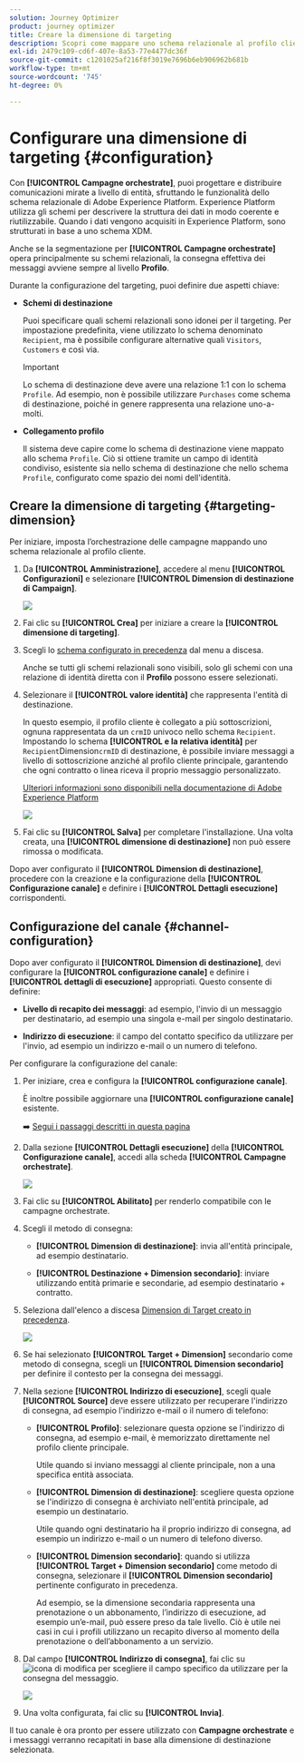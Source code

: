 ```yaml
---
solution: Journey Optimizer
product: journey optimizer
title: Creare la dimensione di targeting
description: Scopri come mappare uno schema relazionale al profilo cliente
exl-id: 2479c109-cd6f-407e-8a53-77e4477dc36f
source-git-commit: c1201025af216f8f3019e7696b6eb906962b681b
workflow-type: tm+mt
source-wordcount: '745'
ht-degree: 0%

---
```



# Configurare una dimensione di targeting {#configuration}

Con **[!UICONTROL Campagne orchestrate]**, puoi progettare e distribuire comunicazioni mirate a livello di entità, sfruttando le funzionalità dello schema relazionale di Adobe Experience Platform. Experience Platform utilizza gli schemi per descrivere la struttura dei dati in modo coerente e riutilizzabile. Quando i dati vengono acquisiti in Experience Platform, sono strutturati in base a uno schema XDM.

Anche se la segmentazione per **[!UICONTROL Campagne orchestrate]** opera principalmente su schemi relazionali, la consegna effettiva dei messaggi avviene sempre al livello **Profilo**.

Durante la configurazione del targeting, puoi definire due aspetti chiave:

* **Schemi di destinazione**

  Puoi specificare quali schemi relazionali sono idonei per il targeting. Per impostazione predefinita, viene utilizzato lo schema denominato `Recipient`, ma è possibile configurare alternative quali `Visitors`, `Customers` e così via.

  >[!IMPORTANT]
  >
  > Lo schema di destinazione deve avere una relazione 1:1 con lo schema `Profile`. Ad esempio, non è possibile utilizzare `Purchases` come schema di destinazione, poiché in genere rappresenta una relazione uno-a-molti.

* **Collegamento profilo**

  Il sistema deve capire come lo schema di destinazione viene mappato allo schema `Profile`. Ciò si ottiene tramite un campo di identità condiviso, esistente sia nello schema di destinazione che nello schema `Profile`, configurato come spazio dei nomi dell&#39;identità.

## Creare la dimensione di targeting {#targeting-dimension}

Per iniziare, imposta l’orchestrazione delle campagne mappando uno schema relazionale al profilo cliente.

1. Da **[!UICONTROL Amministrazione]**, accedere al menu **[!UICONTROL Configurazioni]** e selezionare **[!UICONTROL Dimension di destinazione di Campaign]**.

   ![](assets/target-dimension-1.png)

1. Fai clic su **[!UICONTROL Crea]** per iniziare a creare la **[!UICONTROL dimensione di targeting]**.

1. Scegli lo [schema configurato in precedenza](gs-schemas.md) &#x200B;dal menu a discesa.

   Anche se tutti gli schemi relazionali sono visibili, solo gli schemi con una relazione di identità diretta con il **Profilo** possono essere selezionati.

1. Selezionare il **[!UICONTROL valore identità]** che rappresenta l&#39;entità di destinazione.

   In questo esempio, il profilo cliente è collegato a più sottoscrizioni, ognuna rappresentata da un `crmID` univoco nello schema `Recipient`. Impostando lo schema **[!UICONTROL e la relativa identità]** per `Recipient`Dimension`crmID` di destinazione, è possibile inviare messaggi a livello di sottoscrizione anziché al profilo cliente principale, garantendo che ogni contratto o linea riceva il proprio messaggio personalizzato.

   [Ulteriori informazioni sono disponibili nella documentazione di Adobe Experience Platform](https://experienceleague.adobe.com/it/docs/experience-platform/xdm/schema/composition#identity)

   ![](assets/target-dimension-2.png)

1. Fai clic su **[!UICONTROL Salva]** per completare l&#39;installazione. Una volta creata, una **[!UICONTROL dimensione di destinazione]** non può essere rimossa o modificata.

Dopo aver configurato il **[!UICONTROL Dimension di destinazione]**, procedere con la creazione e la configurazione della **[!UICONTROL Configurazione canale]** e definire i **[!UICONTROL Dettagli esecuzione]** corrispondenti.

## Configurazione del canale {#channel-configuration}

Dopo aver configurato il **[!UICONTROL Dimension di destinazione]**, devi configurare la **[!UICONTROL configurazione canale]** e definire i **[!UICONTROL dettagli di esecuzione]** appropriati. Questo consente di definire:

* **Livello di recapito dei messaggi**: ad esempio, l&#39;invio di un messaggio per destinatario, ad esempio una singola e-mail per singolo destinatario.

* **Indirizzo di esecuzione**: il campo del contatto specifico da utilizzare per l&#39;invio, ad esempio un indirizzo e-mail o un numero di telefono.

Per configurare la configurazione del canale:

1. Per iniziare, crea e configura la **[!UICONTROL configurazione canale]**.

   È inoltre possibile aggiornare una **[!UICONTROL configurazione canale]** esistente.

   ➡️ [Segui i passaggi descritti in questa pagina](../email/surface-personalization.md)

1. Dalla sezione **[!UICONTROL Dettagli esecuzione]** della **[!UICONTROL Configurazione canale]**, accedi alla scheda **[!UICONTROL Campagne orchestrate]**.

   ![](assets/target-dimension-3.png)

1. Fai clic su **[!UICONTROL Abilitato]** per renderlo compatibile con le campagne orchestrate.

1. Scegli il metodo di consegna:

   * **[!UICONTROL Dimension di destinazione]**: invia all&#39;entità principale, ad esempio destinatario.

   * **[!UICONTROL Destinazione + Dimension secondario]**: inviare utilizzando entità primarie e secondarie, ad esempio destinatario + contratto.

1. Seleziona dall&#39;elenco a discesa [Dimension di Target creato in precedenza](#targeting-dimension).

   ![](assets/target-dimension-4.png)

1. Se hai selezionato **[!UICONTROL Target + Dimension]** secondario come metodo di consegna, scegli un **[!UICONTROL Dimension secondario]** per definire il contesto per la consegna dei messaggi.

1. Nella sezione **[!UICONTROL Indirizzo di esecuzione]**, scegli quale **[!UICONTROL Source]** deve essere utilizzato per recuperare l&#39;indirizzo di consegna, ad esempio l&#39;indirizzo e-mail o il numero di telefono:

   * **[!UICONTROL Profilo]**: selezionare questa opzione se l&#39;indirizzo di consegna, ad esempio e-mail, è memorizzato direttamente nel profilo cliente principale.

     Utile quando si inviano messaggi al cliente principale, non a una specifica entità associata.

   * **[!UICONTROL Dimension di destinazione]**: scegliere questa opzione se l&#39;indirizzo di consegna è archiviato nell&#39;entità principale, ad esempio un destinatario.

     Utile quando ogni destinatario ha il proprio indirizzo di consegna, ad esempio un indirizzo e-mail o un numero di telefono diverso.

   * **[!UICONTROL Dimension secondario]**: quando si utilizza **[!UICONTROL Target + Dimension secondario]** come metodo di consegna, selezionare il **[!UICONTROL Dimension secondario]** pertinente configurato in precedenza.

     Ad esempio, se la dimensione secondaria rappresenta una prenotazione o un abbonamento, l’indirizzo di esecuzione, ad esempio un’e-mail, può essere preso da tale livello. Ciò è utile nei casi in cui i profili utilizzano un recapito diverso al momento della prenotazione o dell’abbonamento a un servizio.

1. Dal campo **[!UICONTROL Indirizzo di consegna]**, fai clic su ![icona di modifica](assets/do-not-localize/edit.svg) per scegliere il campo specifico da utilizzare per la consegna del messaggio.

   ![](assets/target-dimension-4.png)

1. Una volta configurata, fai clic su **[!UICONTROL Invia]**.

Il tuo canale è ora pronto per essere utilizzato con **Campagne orchestrate** e i messaggi verranno recapitati in base alla dimensione di destinazione selezionata.
